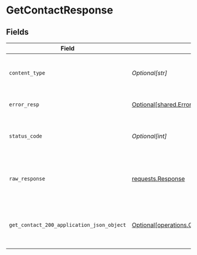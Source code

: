 # GetContactResponse


## Fields

| Field                                                                                                            | Type                                                                                                             | Required                                                                                                         | Description                                                                                                      |
| ---------------------------------------------------------------------------------------------------------------- | ---------------------------------------------------------------------------------------------------------------- | ---------------------------------------------------------------------------------------------------------------- | ---------------------------------------------------------------------------------------------------------------- |
| `content_type`                                                                                                   | *Optional[str]*                                                                                                  | :heavy_check_mark:                                                                                               | HTTP response content type for this operation                                                                    |
| `error_resp`                                                                                                     | [Optional[shared.ErrorResp]](undefined/models/shared/errorresp.md)                                               | :heavy_minus_sign:                                                                                               | Could not authenticate the user                                                                                  |
| `status_code`                                                                                                    | *Optional[int]*                                                                                                  | :heavy_check_mark:                                                                                               | HTTP response status code for this operation                                                                     |
| `raw_response`                                                                                                   | [requests.Response](https://requests.readthedocs.io/en/latest/api/#requests.Response)                            | :heavy_minus_sign:                                                                                               | Raw HTTP response; suitable for custom response parsing                                                          |
| `get_contact_200_application_json_object`                                                                        | [Optional[operations.GetContact200ApplicationJSON]](undefined/models/operations/getcontact200applicationjson.md) | :heavy_minus_sign:                                                                                               | Retrieves the mapped contact of the logged in user successfully.                                                 |